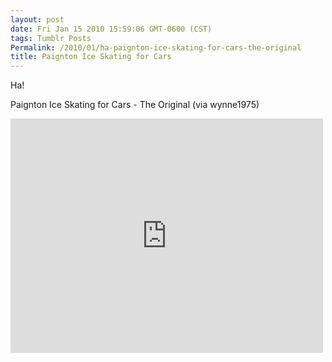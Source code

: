 ```yaml
---
layout: post
date: Fri Jan 15 2010 15:59:06 GMT-0600 (CST)
tags: Tumblr Posts
Permalink: /2010/01/ha-paignton-ice-skating-for-cars-the-original
title: Paignton Ice Skating for Cars
---
```


Ha!

Paignton Ice Skating for Cars - The Original (via wynne1975)

<iframe width="500" height="375" id="youtube_iframe" src="https://www.youtube.com/embed/7MPRmOUxRMY?feature=oembed&amp;enablejsapi=1&amp;origin=http://safe.txmblr.com&amp;wmode=opaque" frameborder="0" allowfullscreen=""></iframe>
